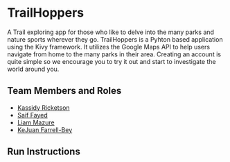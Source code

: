 # TrailHoppers

A Trail exploring app for those who like to delve into the many parks and nature sports wherever they go. TrailHoppers is a Pyhton based application using the Kivy framework. It utilizes the Google Maps API to help users navigate from home to the many parks in their area. Creating an account is quite simple so we encourage you to try it out and start to investigate the world around you.

## Team Members and Roles

* [Kassidy Ricketson](https://github.com/ricketsk/CIS-350-HW2-Ricketson)
* [Saif Fayed](https://github.com/saiffayed/CIS350-HW2-Fayed)
* [Liam Mazure](https://github.com/Mazureli/CIS350-HW2-Mazure)
* [KeJuan Farrell-Bey](https://github.com/kejua/CIS350-HW2-Farrell-Bey)

## Run Instructions
